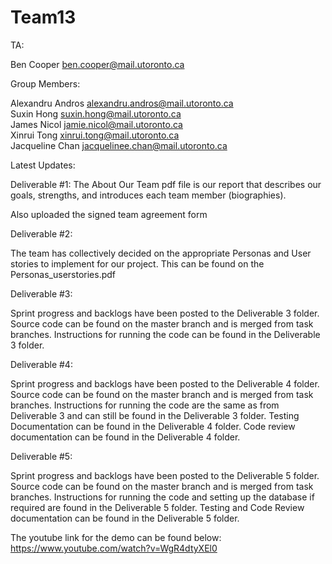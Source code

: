 # Team13

TA:

Ben Cooper          ben.cooper@mail.utoronto.ca

Group Members:

Alexandru Andros    alexandru.andros@mail.utoronto.ca\
Suxin Hong          suxin.hong@mail.utoronto.ca\
James Nicol         jamie.nicol@mail.utoronto.ca\
Xinrui Tong         xinrui.tong@mail.utoronto.ca\
Jacqueline Chan     jacquelinee.chan@mail.utoronto.ca

Latest Updates:

Deliverable #1:
The About Our Team pdf file is our report that describes our goals, strengths,
and introduces each team member (biographies).
 
Also uploaded the signed team agreement form

Deliverable #2:

The team has collectively decided on the appropriate Personas and User stories to implement for our project. This can be found on the Personas_userstories.pdf

Deliverable #3:

Sprint progress and backlogs have been posted to the Deliverable 3 folder. Source code can be found on the master branch and is merged from task branches. Instructions for running the code can be found in the Deliverable 3 folder.

Deliverable #4:

Sprint progress and backlogs have been posted to the Deliverable 4 folder. Source code can be found on the master branch and is merged from task branches. Instructions for running the code are the same as from Deliverable 3 and can still be found in the Deliverable 3 folder. Testing Documentation can be found in the Deliverable 4 folder. Code review documentation can be found in the Deliverable 4 folder.

Deliverable #5:

Sprint progress and backlogs have been posted to the Deliverable 5 folder. Source code can be found on the master branch and is merged from task branches. Instructions for running the code and setting up the database if required are found in the Deliverable 5 folder. Testing and Code Review documentation can be found in the Deliverable 5 folder. 

The youtube link for the demo can be found below: 
https://www.youtube.com/watch?v=WgR4dtyXEl0

